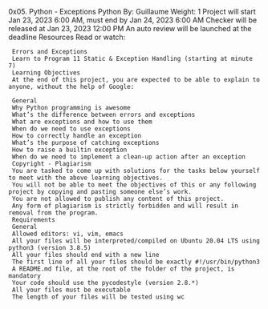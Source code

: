 0x05. Python - Exceptions
Python
 By: Guillaume
  Weight: 1
   Project will start Jan 23, 2023 6:00 AM, must end by Jan 24, 2023 6:00 AM
    Checker will be released at Jan 23, 2023 12:00 PM
     An auto review will be launched at the deadline
     Resources
     Read or watch:

     Errors and Exceptions
     Learn to Program 11 Static & Exception Handling (starting at minute 7)
     Learning Objectives
     At the end of this project, you are expected to be able to explain to anyone, without the help of Google:

     General
     Why Python programming is awesome
     What’s the difference between errors and exceptions
     What are exceptions and how to use them
     When do we need to use exceptions
     How to correctly handle an exception
     What’s the purpose of catching exceptions
     How to raise a builtin exception
     When do we need to implement a clean-up action after an exception
     Copyright - Plagiarism
     You are tasked to come up with solutions for the tasks below yourself to meet with the above learning objectives.
     You will not be able to meet the objectives of this or any following project by copying and pasting someone else’s work.
     You are not allowed to publish any content of this project.
     Any form of plagiarism is strictly forbidden and will result in removal from the program.
     Requirements
     General
     Allowed editors: vi, vim, emacs
     All your files will be interpreted/compiled on Ubuntu 20.04 LTS using python3 (version 3.8.5)
     All your files should end with a new line
     The first line of all your files should be exactly #!/usr/bin/python3
     A README.md file, at the root of the folder of the project, is mandatory
     Your code should use the pycodestyle (version 2.8.*)
     All your files must be executable
     The length of your files will be tested using wc
